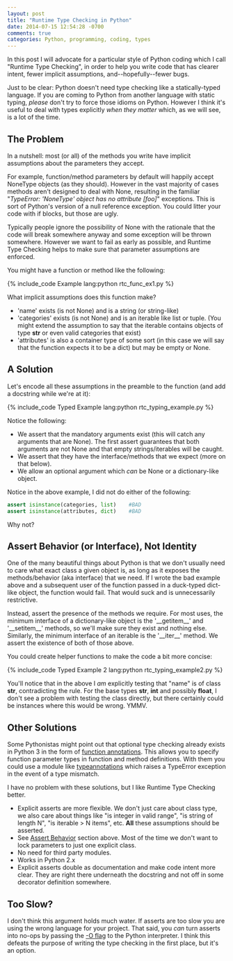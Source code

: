 ```yaml
---
layout: post
title: "Runtime Type Checking in Python"
date: 2014-07-15 12:54:28 -0700
comments: true
categories: Python, programming, coding, types
---
```


In this post I will advocate for a particular style of Python coding which I call "Runtime Type Checking", in order to
help you write code that has clearer intent, fewer implicit assumptions, and--hopefully--fewer bugs.

Just to be clear: Python doesn't need type checking like a statically-typed language. If you are coming to Python from
another language with static typing, _please_ don't try to force those idioms on Python. However I think it's useful to 
deal with types explicitly *when they matter* which, as we will see, is a lot of the time.

## The Problem

In a nutshell: most (or all) of the methods you write have implicit assumptions about the parameters they accept.

For example, function/method parameters by default will happily accept NoneType objects (as they should). However in the vast
majority of cases methods aren't designed to deal with None, resulting in the familiar 
"*TypeError: 'NoneType' object has no attribute [foo]*" exceptions. This is sort of Python's version of a null reference
exception. You could litter your code with if <variable> blocks, but those are ugly. 

Typically people ignore the possibility of None with the rationale that the code will break somewhere anyway
and some exception will be thrown somewhere. However we want to fail as early as possible, and Runtime Type Checking helps
to make sure that parameter assumptions are enforced.

You might have a function or method like the following:

{% include_code Example lang:python rtc_func_ex1.py %}

What implicit assumptions does this function make?

* 'name' exists (is not None) and is a string (or string-like)
* 'categories' exists (is not None) and is an iterable like list or tuple. (You might extend the assumption to say
that the iterable contains objects of type __str__ or even valid categories that exist)
* 'attributes' is also a container type of some sort (in this case we will say that the function expects it to be a 
dict) but may be empty or None.

## A Solution

Let's encode all these assumptions in the preamble to the function (and add a docstring while we're at it):

{% include_code Typed Example lang:python rtc_typing_example.py %}

Notice the following:

* We assert that the mandatory arguments exist (this will catch any arguments that are None). The first assert
guarantees that both arguments are not None and that empty strings/iterables will be caught.
* We assert that they have the interface/methods that we expect (more on that below).
* We allow an optional argument which *can* be None or a dictionary-like object.

Notice in the above example, I did not do either of the following:

``` python
assert isinstance(categories, list)    #BAD
assert isinstance(attributes, dict)    #BAD
```

Why not?

## <a name="assert_behavior"></a> Assert Behavior (or Interface), Not Identity

One of the many beautiful things about Python is that we don't usually need to care what exact class a given object is,
as long as it exposes the methods/behavior (aka interface) that we need. If I wrote the bad example above and a subsequent user of the 
function passed in a duck-typed dict-like object, the function would fail. That would suck and is unnecessarily restrictive.
 
Instead, assert the presence of the methods we require. For most uses, the minimum interface of a dictionary-like object
is the '\_\_getitem\__' and '\_\_setitem\_\_' methods, so we'll make sure they exist and nothing else. Similarly, the minimum interface
of an iterable is the '\_\_iter\_\_' method. We assert the existence of both of those above.

You could create helper functions to make the code a bit more concise:

{% include_code Typed Example 2 lang:python rtc_typing_example2.py %}

You'll notice that in the above I *am* explicitly testing that "name" is of class __str__, contradicting the rule. For the
base types __str__, __int__ and possibly __float__, I don't see a problem with testing the class directly, but there certainly
could be instances where this would be wrong. YMMV.

## Other Solutions
 
Some Pythonistas might point out that optional type checking already exists in Python 3 in the form of [function 
annotations](http://legacy.python.org/dev/peps/pep-3107/). This allows you to specify function parameter types
in function and method definitions. With them you could use a module like [typeannotations](https://github.com/ceronman/typeannotations)
which raises a TypeError exception in the event of a type mismatch.

I have no problem with these solutions, but I like Runtime Type Checking better.

* Explicit asserts are more flexible. We don't just care about class type, we also care about things like "is integer in
valid range", "is string of length N", "is iterable > N items", etc. __All__ these assumptions should be asserted.
* See [Assert Behavior](#assert_behavior) section above. Most of the time we don't want to lock parameters to just one explicit class.
* No need for third party modules.
* Works in Python 2.x
* Explicit asserts double as documentation and make code intent more clear. They are right there underneath the docstring 
and not off in some decorator definition somewhere.

## Too Slow?

I don't think this argument holds much water. If asserts are too slow you are using the wrong language for your
project. That said, you *can* turn asserts into no-ops by passing the [-O flag](http://stackoverflow.com/questions/2830358/what-are-the-implications-of-running-python-with-the-optimize-flag)
to the Python interpreter. I think this defeats the purpose of writing the type checking in the first place, but it's an option.
